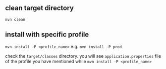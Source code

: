 ## clean target directory
`mvn clean`

## install with specific profile
`mvn install -P <profile_name>` e.g. `mvn install -P prod`

check the `target/classes` directory. you will see `application.properties` file of the profile you have mentioned while `mvn install -P <profile_name>`